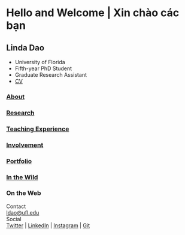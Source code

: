 # Hello and Welcome | Xin chào các bạn    

## Linda Dao
 * University of Florida  
 * Fifth-year PhD Student  
 * Graduate Research Assistant
 * <a href="https://drive.google.com/file/d/186QKUUXlPVV2x5jcMn4xSFsTb70GXrel/view?usp=sharing">CV</a>
  
### [About](https://l-dao.github.io/about)
### [Research](https://l-dao.github.io/research)
### [Teaching Experience](https://l-dao.github.io/teachingex)
### [Involvement](https://l-dao.github.io/involvement)
### [Portfolio](https://lindachidao.wixsite.com/linda)
### [In the Wild](https://l-dao.github.io/wildin)
   
### On the Web
Contact  
ldao@ufl.edu  
Social  
[Twitter](https://mobile.twitter.com/lindachidao) | [LinkedIn](https://www.linkedin.com/in/linda-chi-dao/) |
[Instagram](https://www.instagram.com/lindachidao/) | [Git](https://github.com/l-dao)
